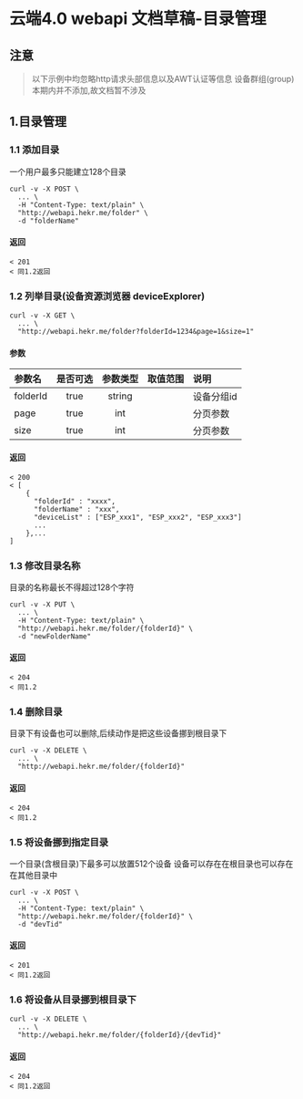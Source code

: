 # 云端4.0 webapi 文档草稿-目录管理
## 注意
> 以下示例中均忽略http请求头部信息以及AWT认证等信息
设备群组(group)本期内并不添加,故文档暂不涉及

## 1.目录管理
### 1.1 添加目录
一个用户最多只能建立128个目录
```
curl -v -X POST \
  ... \
  -H "Content-Type: text/plain" \
  "http://webapi.hekr.me/folder" \
  -d "folderName"
```
#### 返回
```
< 201
< 同1.2返回
```

### 1.2 列举目录(设备资源浏览器 deviceExplorer)
```
curl -v -X GET \
  ... \
  "http://webapi.hekr.me/folder?folderId=1234&page=1&size=1"
```
#### 参数
| 参数名  | 是否可选 | 参数类型 | 取值范围 | 说明                         |
|:--------|:--------:|:--------:|---------:|:-----------------------------|
| folderId|  true    |  string  |          | 设备分组id                   |
| page    |  true    |  int     |          | 分页参数                     |
| size    |  true    |  int     |          | 分页参数                     |
#### 返回
```
< 200
< [
    {
      "folderId" : "xxxx",
      "folderName" : "xxx",
      "deviceList" : ["ESP_xxx1", "ESP_xxx2", "ESP_xxx3"]
      ...
    },...
]
```

### 1.3 修改目录名称
目录的名称最长不得超过128个字符
```
curl -v -X PUT \
  ... \
  -H "Content-Type: text/plain" \
  "http://webapi.hekr.me/folder/{folderId}" \
  -d "newFolderName"
```
#### 返回
```
< 204
< 同1.2
```

### 1.4 删除目录
目录下有设备也可以删除,后续动作是把这些设备挪到根目录下
```
curl -v -X DELETE \
  ... \
  "http://webapi.hekr.me/folder/{folderId}"
```
#### 返回
```
< 204
< 同1.2
```

### 1.5 将设备挪到指定目录
一个目录(含根目录)下最多可以放置512个设备
设备可以存在在根目录也可以存在在其他目录中
```
curl -v -X POST \
  ... \
  -H "Content-Type: text/plain" \
  "http://webapi.hekr.me/folder/{folderId}" \
  -d "devTid"
```
#### 返回
```
< 201
< 同1.2返回
```

### 1.6 将设备从目录挪到根目录下
```
curl -v -X DELETE \
  ... \
  "http://webapi.hekr.me/folder/{folderId}/{devTid}"
```
#### 返回
```
< 204
< 同1.2返回
```
